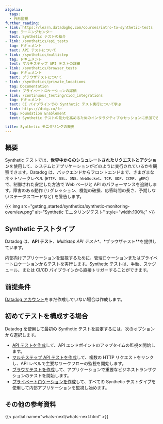 ```yaml
---
algolia:
  tags:
  - 外形監視
further_reading:
- link: https://learn.datadoghq.com/courses/intro-to-synthetic-tests
  tag: ラーニングセンター
  text: Synthetic テストの紹介
- link: /synthetics/api_tests
  tag: ドキュメント
  text: API テストについて
- link: /synthetics/multistep
  tag: ドキュメント
  text: マルチステップ API テストの詳細
- link: /synthetics/browser_tests
  tag: ドキュメント
  text: ブラウザテストについて
- link: /synthetics/private_locations
  tag: Documentation
  text: プライベートロケーションの詳細
- link: /continuous_testing/cicd_integrations
  tag: ドキュメント
  text: CI パイプラインでの Synthetic テスト実行について学ぶ
- link: https://dtdg.co/fe
  tag: Foundation Enablement
  text: Synthetic テストの能力を高めるためのインタラクティブなセッションに参加できます

title: Synthetic モニタリングの概要
---
```


## 概要

Synthetic テストでは、**世界中からのシミュレートされたリクエストとアクション**を使用して、システムとアプリケーションがどのように実行されているかを観察できます。Datadog は、バックエンドからフロントエンドまで、さまざまなネットワークレベル (`HTTP`、`SSL`、`DNS`、`WebSocket`、`TCP`、`UDP`、`ICMP`、`gRPC`) で、制御された安定した方法で Web ページと API のパフォーマンスを追跡します。障害のある動作 (リグレッション、機能の破損、応答時間の長さ、予期しないステータスコードなど) を警告します。

{{< img src="getting_started/synthetics/synthetic-monitoring-overview.png" alt="Synthetic モニタリングテスト" style="width:100%;" >}}

## Synthetic テストタイプ

Datadog は、**API テスト**、*Multistep API テスト**、*ブラウザテスト**を提供しています。

内部向けアプリケーションを監視するために、管理ロケーションまたはプライベートロケーションからテストを実行します。Synthetic テストは、手動、スケジュール、または CI/CD パイプラインから直接トリガーすることができます。

## 前提条件

[Datadog アカウント][1]をまだ作成していない場合は作成します。

## 初めてテストを構成する場合

Datadog を使用して最初の Synthetic テストを設定するには、次のオプションから選択します。

- [API テストを作成][2]して、API エンドポイントのアップタイムの監視を開始します。
- [マルチステップ API テストを作成][3]して、複数の HTTP リクエストをリンクし、API レベルで主要なワークフローの監視を開始します。
- [ブラウザテストを作成][4]して、アプリケーションで重要なビジネストランザクションのテストを開始します。
- [プライベートロケーションを作成][5]して、すべての Synthetic テストタイプを使用して内部アプリケーションを監視し始めます。

## その他の参考資料

{{< partial name="whats-next/whats-next.html" >}}

[1]: https://www.datadoghq.com/
[2]: /ja/getting_started/synthetics/api_test/
[3]: /ja/getting_started/synthetics/api_test/#create-a-multistep-api-test
[4]: /ja/getting_started/synthetics/browser_test/
[5]: /ja/getting_started/synthetics/private_location/
